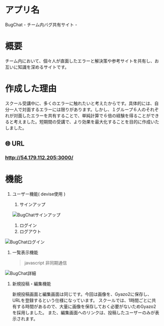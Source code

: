 # アプリ名
BugChat  - チーム内バグ共有サイト -

# 概要
チーム内において、個々人が直面したエラーと解決策や参考サイトを共有し、お互いに知識を深めるサイトです。

# 作成した理由
スクール受講中に、多くのエラーに触れたいと考えたからです。具体的には、自分一人で対面するエラーには限りがあります。しかし、１グループ６人のそれぞれが対面したエラーを共有することで、単純計算で６倍の経験を得ることができると考えました。短期間の受講で、より効果を最大化することを目的に作成いたしました。

## 🌐 URL

### **http://54.179.112.205:3000/**  

# 機能
1. ユーザー機能( devise使用 )
    1. サインアップ
    
    ![BugChatサインアップ](https://user-images.githubusercontent.com/63441901/91505425-85aeed80-e90a-11ea-818e-befeadc71334.gif)



    1. ログイン
    1. ログアウト
    
![BugChatログイン](https://user-images.githubusercontent.com/63441901/91505439-8e072880-e90a-11ea-9db8-a46c323f687c.gif)


1. 一覧表示機能
    > javascript 非同期通信
    
![BugChat詳細](https://user-images.githubusercontent.com/63441901/91505408-7af45880-e90a-11ea-9cba-0299691806e2.gif)

    
1. 新規投稿・編集機能

   新規投稿画面と編集画面は同じです。今回は画像を、Gyazo2に保存し、URLを登録するという仕様になっています。
   スクールでは、1時間ごとに共有する時間があるので、大量に画像を保存しておく必要がないためGyazo2を採用しました。
   また、編集画面へのリンクは、投稿したユーザーのみが表示されます。
